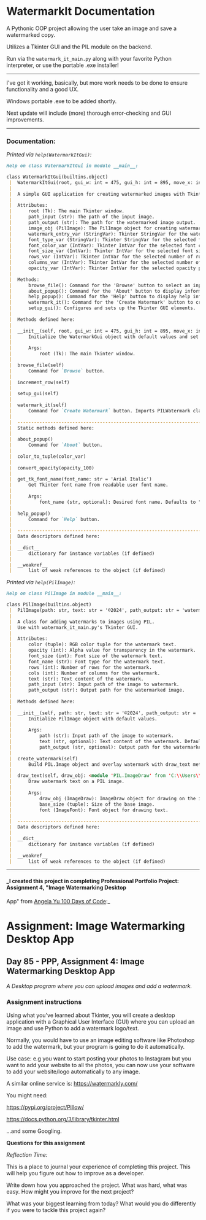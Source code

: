 # WatermarkIt Documentation

A Pythonic OOP project allowing the user take an image and save a watermarked copy.

Utilizes a Tkinter GUI and the PIL module on the backend.

Run via the `watermark_it_main.py` along with your favorite Python interpreter, or use the portable .exe installer!

---

I've got it working, basically, but more work needs to be done to ensure functionality and a good UX.

Windows portable .exe to be added shortly.

Next update will include (more) thorough error-checking and GUI improvements.

---

### Documentation:

_Printed via `help(WatermarkItGui)`:_

```markdown
Help on class WatermarkItGui in module __main__:

class WatermarkItGui(builtins.object)
 |  WatermarkItGui(root, gui_w: int = 475, gui_h: int = 895, move_x: int = 0, move_y: int = 0)
 |  
 |  A simple GUI application for creating watermarked images with Tkinter(front) and PIL(back).
 |  
 |  Attributes:
 |      root (Tk): The main Tkinter window.
 |      path_input (str): The path of the input image.
 |      path_output (str): The path for the watermarked image output.
 |      image_obj (PilImage): The PilImage object for creating watermarks.
 |      watermark_entry_var (StringVar): Tkinter StringVar for the watermark text.
 |      font_type_var (StringVar): Tkinter StringVar for the selected font type.
 |      font_color_var (IntVar): Tkinter IntVar for the selected font color (1 for white, 0 for black).
 |      font_size_var (IntVar): Tkinter IntVar for the selected font size.
 |      rows_var (IntVar): Tkinter IntVar for the selected number of rows in the watermark.
 |      columns_var (IntVar): Tkinter IntVar for the selected number of columns in the watermark.
 |      opacity_var (IntVar): Tkinter IntVar for the selected opacity percentage.
 |  
 |  Methods:
 |      browse_file(): Command for the 'Browse' button to select an input image.
 |      about_popup(): Command for the 'About' button to display information about the application.
 |      help_popup(): Command for the 'Help' button to display help information.
 |      watermark_it(): Command for the 'Create Watermark' button to create a watermarked image.
 |      setup_gui(): Configures and sets up the Tkinter GUI elements.
 |  
 |  Methods defined here:
 |  
 |  __init__(self, root, gui_w: int = 475, gui_h: int = 895, move_x: int = 0, move_y: int = 0)
 |      Initialize the WatermarkGui object with default values and set up the GUI.
 |      
 |      Args:
 |          root (Tk): The main Tkinter window.
 |  
 |  browse_file(self)
 |      Command for `Browse` button.
 |  
 |  increment_row(self)
 |  
 |  setup_gui(self)
 |  
 |  watermark_it(self)
 |      Command for `Create Watermark` button. Imports PILWatermark class. Creates watermark.
 |  
 |  ----------------------------------------------------------------------
 |  Static methods defined here:
 |  
 |  about_popup()
 |      Command for `About` button.
 |  
 |  color_to_tuple(color_var)
 |  
 |  convert_opacity(opacity_100)
 |  
 |  get_tk_font_name(font_name: str = 'Arial Italic')
 |      Get Tkinter font name from readable user font name.
 |      
 |      Args:
 |          font_name (str, optional): Desired font name. Defaults to "arial".
 |  
 |  help_popup()
 |      Command for `Help` button.
 |  
 |  ----------------------------------------------------------------------
 |  Data descriptors defined here:
 |  
 |  __dict__
 |      dictionary for instance variables (if defined)
 |  
 |  __weakref__
 |      list of weak references to the object (if defined)
```

_Printed via `help(PilImage)`:_

```markdown
Help on class PilImage in module __main__:

class PilImage(builtins.object)
 |  PilImage(path: str, text: str = '©2024', path_output: str = 'watermark_it')
 |  
 |  A class for adding watermarks to images using PIL.
 |  Use with watermark_it_main.py's Tkinter GUI.
 |  
 |  Attributes:
 |      color (tuple): RGB color tuple for the watermark text.
 |      opacity (int): Alpha value for transparency in the watermark.
 |      font_size (int): Font size of the watermark text.
 |      font_name (str): Font type for the watermark text.
 |      rows (int): Number of rows for the watermark.
 |      cols (int): Number of columns for the watermark.
 |      text (str): Text content of the watermark.
 |      path_input (str): Input path of the image to watermark.
 |      path_output (str): Output path for the watermarked image.
 |  
 |  Methods defined here:
 |  
 |  __init__(self, path: str, text: str = '©2024', path_output: str = 'watermark_it')
 |      Initialize PilImage object with default values.
 |      
 |      Args:
 |          path (str): Input path of the image to watermark.
 |          text (str, optional): Text content of the watermark. Defaults to "©2024".
 |          path_output (str, optional): Output path for the watermarked image. Defaults to "watermark_it".
 |  
 |  create_watermark(self)
 |      Build PIL.Image object and overlay watermark with draw_text method.
 |  
 |  draw_text(self, draw_obj: <module 'PIL.ImageDraw' from 'C:\\Users\\anb20\\AppData\\Local\\Programs\\Python\\Python311\\Lib\\site-packages\\PIL\\ImageDraw.py'>, base_size: tuple, font: <module 'PIL.ImageFont' from 'C:\\Users\\anb20\\AppData\\Local\\Programs\\Python\\Python311\\Lib\\site-packages\\PIL\\ImageFont.py'>)
 |      Draw watermark text on a PIL image.
 |      
 |      Args:
 |          draw_obj (ImageDraw): ImageDraw object for drawing on the image.
 |          base_size (tuple): Size of the base image.
 |          font (ImageFont): Font object for drawing text.
 |  
 |  ----------------------------------------------------------------------
 |  Data descriptors defined here:
 |  
 |  __dict__
 |      dictionary for instance variables (if defined)
 |  
 |  __weakref__
 |      list of weak references to the object (if defined)
```

---

#### _I created this project in completing Professional Portfolio Project: Assignment 4, "Image Watermarking Desktop
App" from [Angela Yu 100 Days of Code](https://www.udemy.com/course/100-days-of-code/):_

# Assignment: Image Watermarking Desktop App

## Day 85 - PPP, Assignment 4: Image Watermarking Desktop App

_A Desktop program where you can upload images and add a watermark._

### Assignment instructions

Using what you've learned about Tkinter, you will create a desktop application with a
Graphical User Interface (GUI) where you can upload an image and use Python to add a watermark
logo/text.

Normally, you would have to use an image editing software like Photoshop to add the watermark,
but your program is going to do it automatically.

Use case: e.g you want to start posting your photos to Instagram but you want to add your
website to all the photos, you can now use your software to add your website/logo automatically
to any image.

A similar online service is: https://watermarkly.com/

You might need:

https://pypi.org/project/Pillow/

https://docs.python.org/3/library/tkinter.html

...and some Googling.

**Questions for this assignment**

_Reflection Time:_

This is a place to journal your experience of completing this project. This will help you
figure out how to improve as a developer.

Write down how you approached the project. What was hard, what was easy. How might you improve
for the next project?

What was your biggest learning from today? What would you do differently if you were to
tackle this project again?